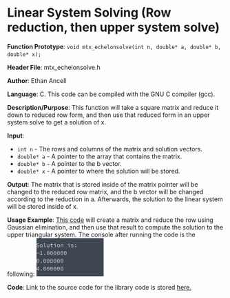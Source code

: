 # Linear System Solving (Row reduction, then upper system solve)
**Function Prototype**: ```void mtx_echelonsolve(int n, double* a, double* b, double* x);```

**Header File**: mtx_echelonsolve.h

**Author**: Ethan Ancell

**Language**: C. This code can be compiled with the GNU C compiler (gcc).

**Description/Purpose**: This function will take a square matrix and reduce it down to reduced row form, and then use that reduced form in
an upper system solve to get a solution of x.

**Input**:
* ```int n``` - The rows and columns of the matrix and solution vectors.
* ```double* a``` - A pointer to the array that contains the matrix.
* ```double* b``` - A pointer to the b vector.
* ```double* x``` - A pointer to where the solution will be stored.

**Output**: The matrix that is stored inside of the matrix pointer will be
changed to the reduced row matrix, and the b vector will be changed
according to the reduction in a. Afterwards, the solution to the linear
system will be stored inside of x.

**Usage Example**: [This code](../software/matrix/mtx_echelon2_example.c) will
create a matrix and reduce the row using Gaussian elimination, and
then use that result to compute the solution to the upper
triangular system. The console after running the code is the following:
![Console Output](images/mtx_echelon2.png)

**Code**: Link to the source code for the library code is
stored [here.](../shared_library/src/mtx_echelonsolve.c)
